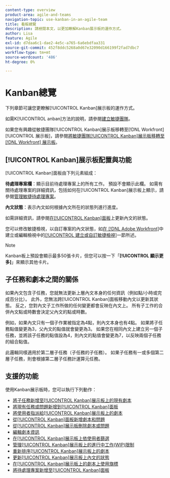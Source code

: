 ```yaml
---
content-type: overview
product-area: agile-and-teams
navigation-topic: use-kanban-in-an-agile-team
title: 看板總覽
description: 請檢閱本文，以更加瞭解Kanban展示板的運作方式。
author: Lisa
feature: Agile
exl-id: d7daa6c1-dae2-4e5c-a765-6a6ebdfaa331
source-git-commit: 452f8ddc5268a0d67e32090d166199f2fad7dbc7
workflow-type: tm+mt
source-wordcount: '486'
ht-degree: 0%

---
```


# Kanban總覽

<!-- Audited: 01/2024 -->

下列章節可讓您更瞭解[!UICONTROL Kanban]展示板的運作方式。

如需K[!UICONTROL anban]方法的說明，請參閱[建立敏捷團隊](/help/quicksilver/agile/get-started-with-agile-in-workfront/create-an-agile-team.md)。

如果您有興趣從敏捷團隊[!UICONTROL Kanban]展示板移轉至[!DNL Workfront] [!UICONTROL 展示板]，請參閱[將敏捷團隊[!UICONTROL Kanban]展示板移轉至 [!DNL Workfront] 展示板](/help/quicksilver/agile/use-boards-agile-planning-tools/migrate-kanban-cards-to-boards.md)。

## [!UICONTROL Kanban]展示板配置與功能

[!UICONTROL Kanban]面板由下列元素組成：

**待處理專案欄**：顯示目前待處理專案上的所有工作。 預設不會顯示此欄。 如需有關待處理專案的詳細資訊，包括如何在[!UICONTROL Kanban]展示板上顯示，請參閱[管理敏捷待處理專案](../../agile/work-in-an-agile-environment/manage-the-agile-backlog.md)。

**內文狀態**：表示內文如何根據內文所在的狀態列進行進度。

如需詳細資訊，請參閱[在[!UICONTROL Kanban]面板](../../agile/use-kanban-in-an-agile-team/update-the-status-of-stories.md)上更新內文的狀態。

您可以修改敏捷檢視，以自訂專案的內文狀態，如[在 [!DNL Adobe Workfront]](/help/quicksilver/reports-and-dashboards/reports/reporting-elements/create-edit-views.md)中建立或編輯檢視中的[[!UICONTROL 建立或自訂敏捷檢視]](/help/quicksilver/reports-and-dashboards/reports/reporting-elements/create-edit-views.md#create-or-customize-an-agile-view)一節所述。

>[!NOTE]
>
>Kanban板上預設會顯示最多50張卡片，但您可以按一下「**[!UICONTROL 顯示更多]**」來顯示其他卡片。

## 子任務和劇本之間的關係

如果內文包含子任務，您就無法更新上層內文本身的任何資訊（例如點/小時或完成百分比）。 此外，您無法跨[!UICONTROL Kanban]面板移動內文以更新其狀態。 反之，您對內文子工作所做的任何變更都會反映在內文上。 所有子工作的合併內文點或時數會決定父內文的點或時數。

例如，如果內文只有一個子作業被指定為4點，則內文本身也有4點。 如果將子任務點值變更為3，父內文的點值就會變更為3。 如果您在相同內文上建立另一個子任務，並將該子任務的點值設為4，則內文的點值會變更為7，以反映兩個子任務的組合點值。

此邏輯同樣適用於第二層子任務（子任務的子任務）。 如果子任務有一或多個第二層子任務，則會根據第二層子任務計運算元任務。

## 支援的功能

使用Kanban展示板時，您可以執行下列動作：

* [將子任務新增至[!UICONTROL Kanban]展示板上的現有劇本](../../agile/use-kanban-in-an-agile-team/add-a-subtask-to-an-existing-story.md)
* [將現有任務或問題新增到[!UICONTROL Kanban]面板](../../agile/use-kanban-in-an-agile-team/add-existing-tasks-or-issues-to-the-kanban-board.md)
* [將使用者指派給[!UICONTROL Kanban]展示板上的劇本](../../agile/use-kanban-in-an-agile-team/assign-users-to-a-story.md)
* [從[!UICONTROL Kanban]面板新增劇本和問題](../../agile/use-kanban-in-an-agile-team/add-story-from-kanban-board.md)
* [從[!UICONTROL Kanban]展示板刪除劇本或問題](../../agile/use-kanban-in-an-agile-team/delete-story-from-kanban-board.md)
* [編輯劇本資訊](../../agile/use-kanban-in-an-agile-team/edit-story-information.md)
* [在[!UICONTROL Kanban]展示板上依使用者篩選](../../agile/use-kanban-in-an-agile-team/filter-by-user.md)
* [管理[!UICONTROL Kanban]展示板上的進行中工作(WIP)限制](../../agile/use-kanban-in-an-agile-team/work-in-progress-limit-on-the-kanban-board.md)
* [重新排序[!UICONTROL Kanban]展示板上的劇本](../../agile/use-kanban-in-an-agile-team/reorder-stories-on-the-kanban-board.md)
* [更新[!UICONTROL Kanban]展示板上內文的狀態](../../agile/use-kanban-in-an-agile-team/update-the-status-of-stories.md)
* [在[!UICONTROL Kanban]展示板上的劇本上使用旗標](../../agile/use-kanban-in-an-agile-team/use-flags-on-stories.md)
* [將待處理專案新增至[!UICONTROL Kanban]面板](../../agile/use-kanban-in-an-agile-team/view-the-backlog-on-the-kanban-board.md)
